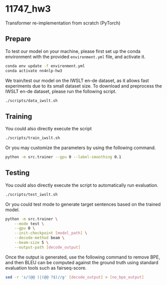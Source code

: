 # 11747_hw3
Transformer re-implementation from scratch (PyTorch)


## Prepare
To test our model on your machine, please first set up the conda environment with the provided `environment.yml` file, and activate it.

```bash
conda env update -f environment.yml
conda activate nn4nlp-hw3
```

We train/test our model on the IWSLT en-de dataset, as it allows fast experiments due to its small dataset size.
To download and preprocess the IWSLT en-de dataset, please run the following script.

```bash
./scripts/data_iwslt.sh
```

## Training

You could also directly execute the script
```bash
./scripts/train_iwslt.sh
```
Or you may customize the parameters by using the following command.

```bash
python -m src.trainer --gpu 0 --label-smoothing 0.1
```

## Testing

You could also directly execute the script to automatically run evaluation.

```bash
./scripts/test_iwslt.sh
```

Or you could test mode to generate target sentences based on the trained model.

```bash
python -m src.trainer \
    --mode test \
    --gpu 0 \
    --init-checkpoint [model_path] \
    --decode-method beam \
    --beam-size 5 \
    --output-path [decode_output]
```

Once the output is generated, use the following command to remove BPE, and then BLEU can be computed against the ground truth using standard evaluation tools such as fairseq-score.

```bash
sed -r 's/(@@ )|(@@ ?$)//g' [decode_output] > [no_bpe_output]
```
